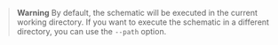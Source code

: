 > **Warning**
> By default, the schematic will be executed in the current working directory. If you want to
> execute the schematic in a different directory, you can use the `--path` option.
